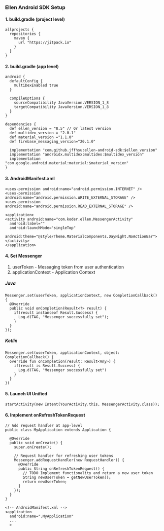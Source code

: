 ### Ellen Android SDK Setup

#### 1. build.gradle (project level)
```
allprojects {
  repositories {
    maven {
      url "https://jitpack.io"
    }
  }
}
```

#### 2. build.gradle (app level)
```
android {
  defaultConfig {
    multiDexEnabled true
  }

  compileOptions {
    sourceCompatibility JavaVersion.VERSION_1_8
    targetCompatibility JavaVersion.VERSION_1_8
  }
}

dependencies {
  def ellen_version = "0.5" // Or latest version
  def multidex_version = "2.0.1"
  def material_version ="1.1.0"
  def firebase_messaging_version="20.1.0"

  implementation "com.github.jffhsu:ellen-android-sdk:$ellen_version"
  implementation "androidx.multidex:multidex:$multidex_version"
  implementation "com.google.android.material:material:$material_version" 
}
```

#### 3. AndroidManifest.xml
```
<uses-permission android:name="android.permission.INTERNET" />
<uses-permission android:name="android.permission.WRITE_EXTERNAL_STORAGE" />
<uses-permission android:name="android.permission.READ_EXTERNAL_STORAGE" />

<application>
<activity android:name="com.koder.ellen.MessengerActivity"
  android:label=""
  android:launchMode="singleTop"
  android:theme="@style/Theme.MaterialComponents.DayNight.NoActionBar"></activity>
</application>
```

#### 4. Set Messenger

1. userToken - Messaging token from user authentication
2. applicationContext - Application Context

##### Java
```
Messenger.set(userToken, applicationContext, new CompletionCallback() {
  @Override
  public void onCompletion(Result<?> result) {
    if(result instanceof Result.Success) {
      Log.d(TAG, "Messenger successfully set");
    }
  }
});
```

##### Kotlin
```
Messenger.set(userToken, applicationContext, object: CompletionCallback() {
  override fun onCompletion(result: Result<Any>) {
    if(result is Result.Success) {
      Log.d(TAG, "Messenger successfully set")
    }
  }
})
```

#### 5. Launch UI Unified
```
startActivity(new Intent(YourActivity.this, MessengerActivity.class));
```

#### 6. Implement onRefreshTokenRequest

```
// Add request handler at app-level
public class MyApplication extends Application {

  @Override
  public void onCreate() {
    super.onCreate();

    // Request handler for refreshing user tokens
    Messenger.addRequestHandler(new RequestHandler() {
      @Override
      public String onRefreshTokenRequest() {
        // TODO Implement functionality and return a new user token
        String newUserToken = getNewUserToken();
        return newUserToken;
      }
    });
  }
}
```

```
<!-- AndroidManifest.xml -->
<application
  android:name=".MyApplication"
  ...
  >
```